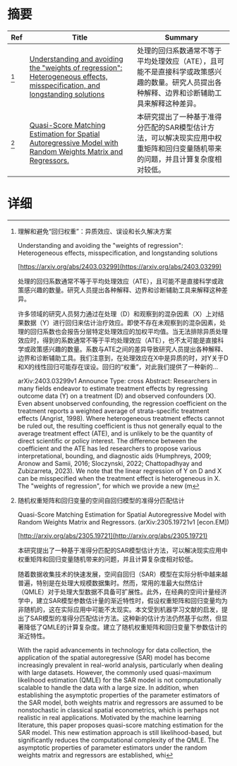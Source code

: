 # 摘要

| Ref | Title | Summary |
| --- | --- | --- |
| [^1] | [Understanding and avoiding the "weights of regression": Heterogeneous effects, misspecification, and longstanding solutions](https://arxiv.org/abs/2403.03299) | 处理的回归系数通常不等于平均处理效应（ATE），且可能不是直接科学或政策感兴趣的数量。研究人员提出各种解释、边界和诊断辅助工具来解释这种差异。 |
| [^2] | [Quasi-Score Matching Estimation for Spatial Autoregressive Model with Random Weights Matrix and Regressors.](http://arxiv.org/abs/2305.19721) | 本研究提出了一种基于准得分匹配的SAR模型估计方法，可以解决现实应用中权重矩阵和回归变量随机带来的问题，并且计算复杂度相对较低。 |

# 详细

[^1]: 理解和避免“回归权重”：异质效应、误设和长久解决方案

    Understanding and avoiding the "weights of regression": Heterogeneous effects, misspecification, and longstanding solutions

    [https://arxiv.org/abs/2403.03299](https://arxiv.org/abs/2403.03299)

    处理的回归系数通常不等于平均处理效应（ATE），且可能不是直接科学或政策感兴趣的数量。研究人员提出各种解释、边界和诊断辅助工具来解释这种差异。

    

    许多领域的研究人员努力通过在处理（D）和观察到的混杂因素（X）上对结果数据（Y）进行回归来估计治疗效应。即使不存在未观察到的混杂因素，处理的回归系数也会报告分层特定处理效应的加权平均值。当无法排除异质处理效应时，得到的系数通常不等于平均处理效应（ATE），也不太可能是直接科学或政策感兴趣的数量。系数与ATE之间的差异导致研究人员提出各种解释、边界和诊断辅助工具。我们注意到，在处理效应在X中是异质的时，对Y关于D和X的线性回归可能存在误设。回归的“权重”，对此我们提供了一种新的...

    arXiv:2403.03299v1 Announce Type: cross  Abstract: Researchers in many fields endeavor to estimate treatment effects by regressing outcome data (Y) on a treatment (D) and observed confounders (X). Even absent unobserved confounding, the regression coefficient on the treatment reports a weighted average of strata-specific treatment effects (Angrist, 1998). Where heterogeneous treatment effects cannot be ruled out, the resulting coefficient is thus not generally equal to the average treatment effect (ATE), and is unlikely to be the quantity of direct scientific or policy interest. The difference between the coefficient and the ATE has led researchers to propose various interpretational, bounding, and diagnostic aids (Humphreys, 2009; Aronow and Samii, 2016; Sloczynski, 2022; Chattopadhyay and Zubizarreta, 2023). We note that the linear regression of Y on D and X can be misspecified when the treatment effect is heterogeneous in X. The "weights of regression", for which we provide a new (m
    
[^2]: 随机权重矩阵和回归变量的空间自回归模型的准得分匹配估计

    Quasi-Score Matching Estimation for Spatial Autoregressive Model with Random Weights Matrix and Regressors. (arXiv:2305.19721v1 [econ.EM])

    [http://arxiv.org/abs/2305.19721](http://arxiv.org/abs/2305.19721)

    本研究提出了一种基于准得分匹配的SAR模型估计方法，可以解决现实应用中权重矩阵和回归变量随机带来的问题，并且计算复杂度相对较低。

    

    随着数据收集技术的快速发展，空间自回归（SAR）模型在实际分析中越来越普遍，特别是在处理大规模数据集时。然而，常用的准最大似然估计（QMLE）对于处理大型数据不具备可扩展性。此外，在经典的空间计量经济学中，建立SAR模型参数估计量的渐近特性时，假设权重矩阵和回归变量均为非随机的，这在实际应用中可能不太现实。本文受到机器学习文献的启发，提出了SAR模型的准得分匹配估计方法。这种新的估计方法仍然基于似然，但显著降低了QMLE的计算复杂度。建立了随机权重矩阵和回归变量下参数估计的渐近特性。

    With the rapid advancements in technology for data collection, the application of the spatial autoregressive (SAR) model has become increasingly prevalent in real-world analysis, particularly when dealing with large datasets. However, the commonly used quasi-maximum likelihood estimation (QMLE) for the SAR model is not computationally scalable to handle the data with a large size. In addition, when establishing the asymptotic properties of the parameter estimators of the SAR model, both weights matrix and regressors are assumed to be nonstochastic in classical spatial econometrics, which is perhaps not realistic in real applications. Motivated by the machine learning literature, this paper proposes quasi-score matching estimation for the SAR model. This new estimation approach is still likelihood-based, but significantly reduces the computational complexity of the QMLE. The asymptotic properties of parameter estimators under the random weights matrix and regressors are established, whi
    

